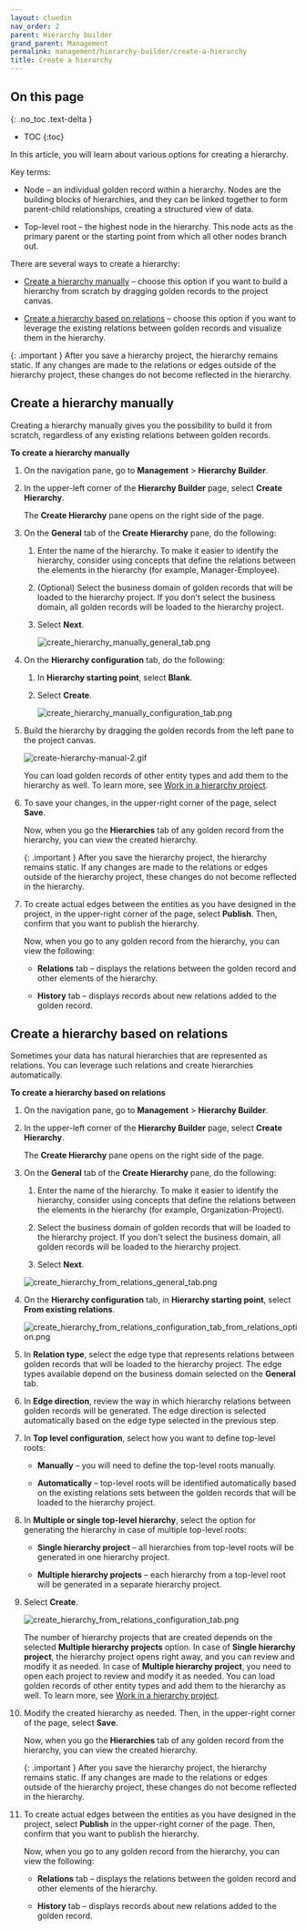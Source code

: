 ```yaml
---
layout: cluedin
nav_order: 2
parent: Hierarchy builder
grand_parent: Management
permalink: management/hierarchy-builder/create-a-hierarchy
title: Create a hierarchy
---
```

## On this page
{: .no_toc .text-delta }
- TOC
{:toc}

In this article, you will learn about various options for creating a hierarchy.

Key terms:

- Node – an individual golden record within a hierarchy. Nodes are the building blocks of hierarchies, and they can be linked together to form parent-child relationships, creating a structured view of data.

- Top-level root – the highest node in the hierarchy. This node acts as the primary parent or the starting point from which all other nodes branch out.

There are several ways to create a hierarchy:

- [Create a hierarchy manually](#create-a-hierarchy-manually) – choose this option if you want to build a hierarchy from scratch by dragging golden records to the project canvas.

- [Create a hierarchy based on relations](#create-a-hierarchy-based-on-relations) – choose this option if you want to leverage the existing relations between golden records and visualize them in the hierarchy.

{: .important }
After you save a hierarchy project, the hierarchy remains static. If any changes are made to the relations or edges outside of the hierarchy project, these changes do not become reflected in the hierarchy.

## Create a hierarchy manually

Creating a hierarchy manually gives you the possibility to build it from scratch, regardless of any existing relations between golden records.

**To create a hierarchy manually**

1. On the navigation pane, go to **Management** > **Hierarchy Builder**.

1. In the upper-left corner of the **Hierarchy Builder** page, select **Create Hierarchy**.

    The **Create Hierarchy** pane opens on the right side of the page.

1. On the **General** tab of the **Create Hierarchy** pane, do the following:

    1. Enter the name of the hierarchy. To make it easier to identify the hierarchy, consider using concepts that define the relations between the elements in the hierarchy (for example, Manager-Employee).

    1. (Optional) Select the business domain of golden records that will be loaded to the hierarchy project. If you don't select the business domain, all golden records will be loaded to the hierarchy project.

    1. Select **Next**.

        ![create_hierarchy_manually_general_tab.png](../../../assets/images/management/hierarchy-builder/create_hierarchy_manually_general_tab.png)

1. On the **Hierarchy configuration** tab, do the following:

    1. In **Hierarchy starting point**, select **Blank**.

    1. Select **Create**.

       ![create_hierarchy_manually_configuration_tab.png](../../../assets/images/management/hierarchy-builder/create_hierarchy_manually_configuration_tab.png)

1. Build the hierarchy by dragging the golden records from the left pane to the project canvas.

    ![create-hierarchy-manual-2.gif](../../../assets/images/management/hierarchy-builder/create-hierarchy-manual-2.gif)

    You can load golden records of other entity types and add them to the hierarchy as well. To learn more, see [Work in a hierarchy project](/management/hierarchy-builder/work-in-a-hierarchy-project).

1. To save your changes, in the upper-right corner of the page, select **Save**.

    Now, when you go the **Hierarchies** tab of any golden record from the hierarchy, you can view the created hierarchy.

    {: .important }
    After you save the hierarchy project, the hierarchy remains static. If any changes are made to the relations or edges outside of the hierarchy project, these changes do not become reflected in the hierarchy.

1. To create actual edges between the entities as you have designed in the project, in the upper-right corner of the page, select **Publish**. Then, confirm that you want to publish the hierarchy.

    Now, when you go to any golden record from the hierarchy, you can view the following:

    - **Relations** tab – displays the relations between the golden record and other elements of the hierarchy.

    - **History** tab – displays records about new relations added to the golden record.

## Create a hierarchy based on relations

Sometimes your data has natural hierarchies that are represented as relations. You can leverage such relations and create hierarchies automatically.

**To create a hierarchy based on relations**

1. On the navigation pane, go to **Management** > **Hierarchy Builder**.

1. In the upper-left corner of the **Hierarchy Builder** page, select **Create Hierarchy**.

    The **Create Hierarchy** pane opens on the right side of the page.

1. On the **General** tab of the **Create Hierarchy** pane, do the following:

    1. Enter the name of the hierarchy. To make it easier to identify the hierarchy, consider using concepts that define the relations between the elements in the hierarchy (for example, Organization-Project).

    1. Select the business domain of golden records that will be loaded to the hierarchy project. If you don't select the business domain, all golden records will be loaded to the hierarchy project.

    1. Select **Next**.

    ![create_hierarchy_from_relations_general_tab.png](../../../assets/images/management/hierarchy-builder/create_hierarchy_from_relations_general_tab.png)

1. On the **Hierarchy configuration** tab, in **Hierarchy starting point**, select **From existing relations**.

    ![create_hierarchy_from_relations_configuration_tab_from_relations_option.png](../../../assets/images/management/hierarchy-builder/create_hierarchy_from_relations_configuration_tab_from_relations_option.png)

1. In **Relation type**, select the edge type that represents relations between golden records that will be loaded to the hierarchy project. The edge types available depend on the business domain selected on the **General** tab.

1. In **Edge direction**, review the way in which hierarchy relations between golden records will be generated. The edge direction is selected automatically based on the edge type selected in the previous step.

1. In **Top level configuration**, select how you want to define top-level roots:

    - **Manually** – you will need to define the top-level roots manually.

    - **Automatically** – top-level roots will be identified automatically based on the existing relations sets between the golden records that will be loaded to the hierarchy project.

1. In **Multiple or single top-level hierarchy**, select the option for generating the hierarchy in case of multiple top-level roots:

    - **Single hierarchy project** – all hierarchies from top-level roots will be generated in one hierarchy project.

    - **Multiple hierarchy projects** – each hierarchy from a top-level root will be generated in a separate hierarchy project.

1. Select **Create**.

    ![create_hierarchy_from_relations_configuration_tab.png](../../../assets/images/management/hierarchy-builder/create_hierarchy_from_relations_configuration_tab.png)

    The number of hierarchy projects that are created depends on the selected **Multiple hierarchy projects** option. In case of **Single hierarchy project**, the hierarchy project opens right away, and you can review and modify it as needed. In case of **Multiple hierarchy project**, you need to open each project to review and modify it as needed. You can load golden records of other entity types and add them to the hierarchy as well. To learn more, see [Work in a hierarchy project](/management/hierarchy-builder/work-in-a-hierarchy-project).

1. Modify the created hierarchy as needed. Then, in the upper-right corner of the page, select **Save**.

    Now, when you go the **Hierarchies** tab of any golden record from the hierarchy, you can view the created hierarchy.

    {: .important }
    After you save the hierarchy project, the hierarchy remains static. If any changes are made to the relations or edges outside of the hierarchy project, these changes do not become reflected in the hierarchy.

1. To create actual edges between the entities as you have designed in the project, select **Publish** in the upper-right corner of the page. Then, confirm that you want to publish the hierarchy.

    Now, when you go to any golden record from the hierarchy, you can view the following:

    - **Relations** tab – displays the relations between the golden record and other elements of the hierarchy.

    - **History** tab – displays records about new relations added to the golden record.